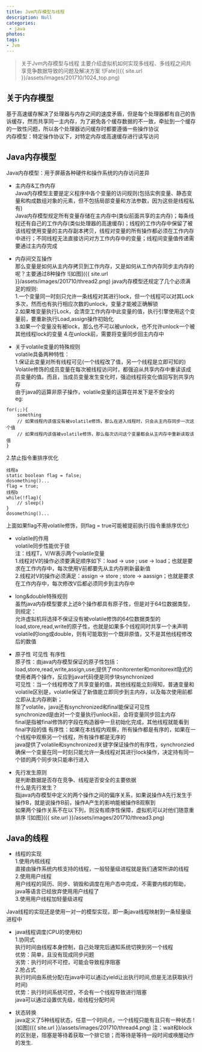 ```yaml
---
title: Jvm内存模型与线程
description: Null
categories:
 - java
photos:
tags:
- Jvm
---
```


> 关于Jvm内存模型与线程
主要介绍虚拟机如何实现多线程、多线程之间共享竞争数据导致的问题及解决方案
![Fate]({{ site.url }}/assets/images/201710/1024_top.png)

## 关于内存模型
基于高速缓存解决了处理器与内存之间的速度矛盾，但是每个处理器都有自己的告诉缓存，然而共享同一主内存，为了避免各个缓存数据的不一致，牵扯到一个缓存的一致性问题，所以各个处理器访问缓存时都要遵循一些操作协议<br/>
内存模型：特定操作协议下，对特定内存或高速缓存进行读写访问<br/>

## Java内存模型
Java内存模型：用于屏蔽各种硬件和操作系统的内存访问差异<br/>
- 主内存&工作内存<br/>
Java内存模型主要是定义程序中各个变量的访问规则(包括实例变量、静态变量和构成数组对象的元素，但不包括局部变量和方法参数，因为这些是线程私有)<br/>
Java内存模型规定所有变量存储在主内存中(类似前面共享的主内存)；每条线程还有自己的工作内存(类似处理器的高速缓存)；线程的工作内存中保留了被该线程使用变量的主内存副本拷贝，线程对变量的所有操作都必须在工作内存中进行；不同线程无法直接访问对方工作内存中的变量；线程间变量值传递需要通过主内存完成

- 内存间交互操作<br/>
那么变量是如何从主内存拷贝到工作内存，又是如何从工作内存同步主内存的呢？主要通过8种操作
![如图]({{ site.url }}/assets/images/201710/thread2.png)
java内存模型还规定了几个必须满足的规则:<br/>
1.一个变量同一时刻只允许一条线程对其进行lock，但一个线程可以对其Lock多次，然而也有执行相应次数的unlock，变量才能被正确解锁<br/>
2.如果堆变量执行Lock，会清空工作内存中此变量的值，执行引擎使用这个变量前，要重新执行Load,assign操作初始化<br/>
3.如果一个变量没有被lock，那么也不可以被unlock，也不允许unlock一个被其他线程lock的变量
4.在unlock前，需要将变量同步回主内存中<br/>

- 关于volatile变量的特殊规则<br/>
volatile具备两种特性：<br/>
1.保证此变量对所有线程可见(一个线程改了值，另一个线程是立即可知的)<br/>
Volatile修饰的成员变量在每次被线程访问时，都强迫从共享内存中重读该成员变量的值。而且，当成员变量发生变化时，强迫线程将变化值回写到共享内存<br/>
由于java的运算非原子操作，volatile变量的运算在并发下是不安全的<br/>
eg:
```
for(;;){
	something 
	// 如果线程内该值没有被volatile修饰，那么在进入线程时，只会从主内存同步一次这个值
	// 如果线程内该值被volatile修饰，那么每次访问这个变量都会从主内存中重新读取该值
}
```
2.禁止指令重排序优化
```
线程a
static boolean flag = false;
dosomething()...
flag = true;
线程b
while(!flag){
	// sleep()
}
dosomething()...
```
上面如果flag不用volatile修饰，则flag = true可能被提前执行(指令重排序优化)<br/>

- volatile的作用<br/>
volatile同步性能优于锁<br/>
注：线程T，V/W表示两个volatile变量<br/>
1.线程对V的操作必须要满足顺序如下：load -> use ; use -> load；也就是要求在工作内存中，每次使用V前都要先从主内存刷新最新值<br/>
2.线程对V的操作必须满足：assign -> store ; store -> aassign；也就是要求在工作内存中，每次修改V后都必须同步到主内存中<br/>

- long&double特殊规则<br/>
虽然java内存模型要求上述8个操作都具有原子性，但是对于64位数据类型，则规定：<br/>
允许虚拟机将选择不保证没有被volatile修饰的64位数据类型的load,store,read,write的原子性，也就是如果多个线程同时共享一个未声明volatile的long或double，则有可能取到一个既非原值，又不是其他线程修改后的数值

- 原子性 可见性 有序性<br/>
原子性：由java内存模型保证的原子性包括：load,store,read,write,assign,use;提供了monitorenter和monitorexit隐式的使用者两个操作，反应到java代码便是同步块synchronized<br/>
可见性：当一个线程修改了共享变量的值，其他线程能立刻得知，普通变量和volatile区别是，volatile保证了新值能立即同步到主内存，以及每次使用前都立即从主内存刷新；<br/>
除了volatile，java还有synchronized和final能保证可见性<br/>
synchronized是由对一个变量执行unlock前，会将变量同步回主内存<br/>
final是指被final修饰的字段在构造器中一旦初始化完成，其他线程就能看到final字段的值
有序性：如果在本线程内观察，所有操作都是有序的，如果在一个线程中观察另一个线程，所有操作都是无序的<br/>
java提供了volatile和synchronized关键字保证操作的有序性，synchronzied确保一个变量在同一时刻只能允许一条线程对其进行lock操作，决定持有同一个锁的两个同步块只能串行进入

- 先行发生原则<br/>
是判断数据是否存在竞争、线程是否安全的主要依据<br/>
什么是先行发生？<br/>
指java内存模型中定义的两个操作之间的偏序关系，如果说操作A先行发生于操作B，就是说操作B前，操作A产生的影响能被操作B观察到<br/>
如果两个操作关系不在以下列，则没有顺序性保障，虚拟机可以对他们随意重排序
![如图]({{ site.url }}/assets/images/201710/thread3.png)

## Java的线程
- 线程的实现<br/>
1.使用内核线程<br/>
直接由操作系统内核支持的线程，一般轻量级进程就是我们通常所讲的线程<br/>
2.使用用户线程<br/>
用户线程的简历、同步、销毁和调度在用户态中完成，不需要内核的帮助，java等语言已经放弃使用用户线程了<br/>
3.使用用户线程加轻量级进程<br/>

Java线程的实现还是使用一对一的模型实现，即一条java线程映射到一条轻量级进程中

- java线程调度(CPU的使用权)<br/>
1.协同式<br/>
执行时间由线程本身控制，自己处理完后通知系统切换到另一个线程<br/>
优势：简单，且没有现成同步问题<br/>
劣势：执行时间不可控，可能会导致程序阻塞<br/>
2.抢占式<br/>
执行时间由系统分配(在java中可以通过yield让出执行时间,但是无法获取执行时间)<br/>
优势：执行时间系统可控，不会有一个线程导致进行阻塞<br/>
java可以通过设置优先级，给线程分配时间<br/>

- 状态转换<br/>
java定义了5种线程状态，任意一个时间点，一个线程只能有且只有一种状态
![如图]({{ site.url }}/assets/images/201710/thread4.png)
注：wait和block的区别是，阻塞是等待着获取一个排它锁；而等待是等待一段时间或唤醒动作的发生.

